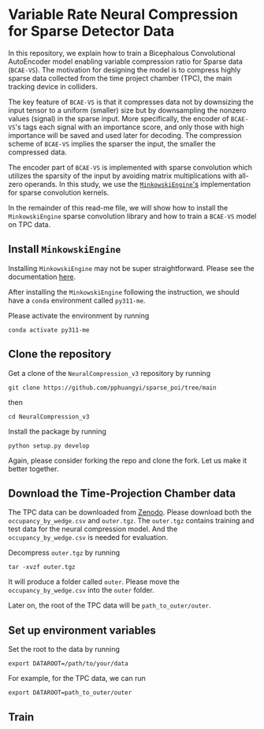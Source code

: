 # Variable Rate Neural Compression for Sparse Detector Data

In this repository, we explain how to train a Bicephalous Convolutional 
AutoEncoder model enabling variable compression ratio for Sparse data 
(`BCAE-VS`). The motivation for designing the model is to compress highly
sparse data collected from the time project chamber (TPC), the main
tracking device in colliders.

The key feature of `BCAE-VS` is that it compresses data not by 
downsizing the input tensor to a uniform (smaller) size but by 
downsampling the nonzero values (signal) in the sparse input. 
More specifically, the encoder of `BCAE-VS`'s tags each signal 
with an importance score, and only those with high importance will
be saved and used later for decoding. The compression scheme of 
`BCAE-VS` implies the sparser the input, the smaller the compressed 
data.

The encoder part of `BCAE-VS` is implemented with sparse convolution
which utilizes the sparsity of the input by avoiding
matrix multiplications with all-zero operands. In this study,
we use the [`MinkowskiEngine`'s](https://github.com/NVIDIA/MinkowskiEngine)
implementation for sparse convolution kernels. 

In the remainder of this read-me file, we will show how to install 
the `MinkowskiEngine` sparse convolution library and how to train
a `BCAE-VS` model on TPC data.

## Install `MinkowskiEngine`
Installing `MinkowskiEngine` may not be super straightforward. 
Please see the documentation [here](documents/README_install_MinkowskiEngine.md). 

After installing the `MinkowskiEngine` following the instruction, 
we should have a `conda` environment called `py311-me`. 

Please activate the environment by running
```
conda activate py311-me
```

## Clone the repository
Get a clone of the `NeuralCompression_v3` repository by running
```
git clone https://github.com/pphuangyi/sparse_poi/tree/main
```
then
```
cd NeuralCompression_v3
```
Install the package by running
```
python setup.py develop
```
Again, please consider forking the repo and clone the fork.
Let us make it better together.

## Download the Time-Projection Chamber data
The TPC data can be downloaded from [Zenodo](https://zenodo.org/records/14064045).
Please download both the `occupancy_by_wedge.csv` and `outer.tgz`.
The `outer.tgz` contains training and test data for the neural compression model.
And the `occupancy_by_wedge.csv` is needed for evaluation.

Decompress `outer.tgz` by running
```
tar -xvzf outer.tgz
```
It will produce a folder called `outer`. 
Please move the `occupancy_by_wedge.csv` into the `outer` folder.

Later on, the root of the TPC data will be `path_to_outer/outer`.

## Set up environment variables
Set the root to the data by running
```
export DATAROOT=/path/to/your/data
```
For example, for the TPC data, we can run 
```
export DATAROOT=path_to_outer/outer
```
 
## Train 

